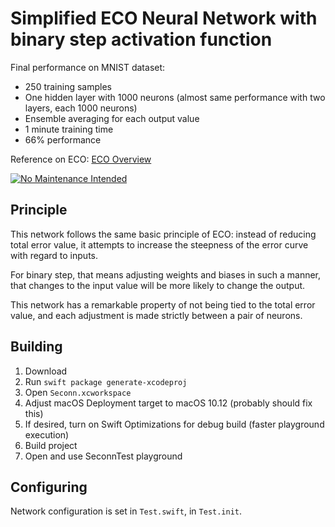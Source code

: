 
# Simplified ECO Neural Network with binary step activation function #

Final performance on MNIST dataset:

* 250 training samples
* One hidden layer with 1000 neurons (almost same performance with two layers, each 1000 neurons)
* Ensemble averaging for each output value
* 1 minute training time
* 66% performance

Reference on ECO: [ECO Overview](https://blog.morphe.by/error-curvature-optimization-for-neural-networks/)

[![No Maintenance Intended](http://unmaintained.tech/badge.svg)](http://unmaintained.tech/)

## Principle ##

This network follows the same basic principle of ECO: instead of reducing total error value, it attempts
to increase the steepness of the error curve with regard to inputs.

For binary step, that means adjusting weights and biases in such a manner, that changes to
the input value will be more likely to change the output.

This network has a remarkable property of not being tied to the total error value, and each adjustment
is made strictly between a pair of neurons.

## Building ##

1. Download
2. Run `swift package generate-xcodeproj`
3. Open `Seconn.xcworkspace`
4. Adjust macOS Deployment target to macOS 10.12 (probably should fix this)
5. If desired, turn on Swift Optimizations for debug build (faster playground execution)
6. Build project
7. Open and use SeconnTest playground

## Configuring ##

Network configuration is set in `Test.swift`, in `Test.init`.
